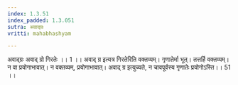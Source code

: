 ```yaml
---
index: 1.3.51
index_padded: 1.3.051
sutra: अवाद्ग्रः
vritti: mahabhashyam

---
```

 अवाद्ग्रः अवाद् ग्रो गिरतेः ।। 1 ।। अवाद् ग्र इत्यत्र गिरतेरिति वक्तव्यम्। गृणातेर्मा भूत्। तत्तर्हि वक्तव्यम्। न वा प्रयोगाभावात्। न वक्तव्यम्, प्रयोगाभावात्। अवाद् ग्र इत्युच्यते, न चावपूर्वस्य गृणातेः प्रयोगोऽस्ति।। 51 ।। 